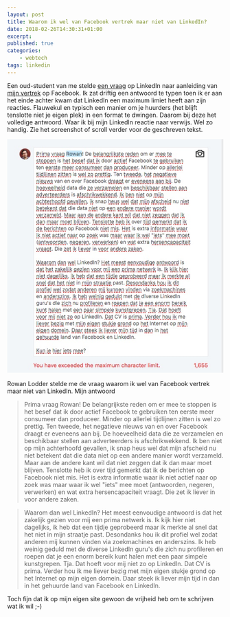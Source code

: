 ```yaml
---
layout: post
title: Waarom ik wel van Facebook vertrek maar niet van LinkedIn?
date: 2018-02-26T14:30:31+01:00
excerpt: 
published: true
categories: 
    - webtech
tags: linkedin
---
```

Een oud-student van me stelde [een vraag](https://www.linkedin.com/feed/update/urn:li:activity:6372821953400569856) op LinkedIn naar aanleiding van [mijn vertrek](/mijn-facebook-account-is-echt-weg/) op Facebook. Ik zat driftig een antwoord te typen toen ik er aan het einde achter kwam dat LinkedIn een maximum limiet heeft aan zijn reacties. Flauwekul en typisch een manier om je huurders (het blijft tenslotte niet je eigen plek) in een format te dwingen. Daarom bij deze het volledige antwoord. Waar ik bij mijn LinkedIn reactie naar verwijs. Wel zo handig. Zie het screenshot of scroll verder voor de geschreven tekst.

![](/images/rowan.jpg)

Rowan Lodder stelde me de vraag waarom ik wel van Facebook vertrek maar niet van LinkedIn. Mijn antwoord

>Prima vraag Rowan! De belangrijkste reden om er mee te stoppen is het besef dat ik door actief Facebook te gebruiken ten eerste meer consumeer dan produceer. Minder op allerlei tijdlijnen zitten is wel zo prettig. Ten tweede, het negatieve nieuws van en over Facebook draagt er eveneens aan bij. De hoeveelheid data die ze verzamelen en beschikbaar stellen aan adverteerders is afschrikwekkend. Ik ben niet op mijn achterhoofd gevallen, ik snap heus wel dat mijn afscheid nu niet betekent dat die data niet op een andere manier wordt verzameld. Maar aan de andere kant wil dat niet zeggen dat ik dan maar moet blijven. Tenslotte heb ik over tijd gemerkt dat ik de berichten op Facebook niet mis. Het is extra informatie waar ik niet actief naar op zoek was maar waar ik wel "iets" mee moet (antwoorden, negeren, verwerken) en wat extra hersencapaciteit vraagt. Die zet ik liever in voor andere zaken. 

>Waarom dan wel LinkedIn? Het meest eenvoudige antwoord is dat het zakelijk gezien voor mij een prima netwerk is. Ik kijk hier niet dagelijks, ik heb dat een tijdje geprobeerd maar ik merkte al snel dat het niet in mijn straatje past. Desondanks hou ik dit profiel wel zodat anderen mij kunnen vinden via zoekmachines en anderszins. Ik heb weinig geduld met de diverse LinkedIn guru's die zich nu profileren en roepen dat je een enorm bereik kunt halen met een paar simpele kunstgrepen. Tja. Dat hoeft voor mij niet zo op LinkedIn. Dat CV is prima. Verder hou ik me liever bezig met mijn eigen stukje grond op het Internet op mijn eigen domein. Daar steek ik liever mijn tijd in dan in het gehuurde land van Facebook en LinkedIn. 

Toch fijn dat ik op mijn eigen site gewoon de vrijheid heb om te schrijven wat ik wil ;-)